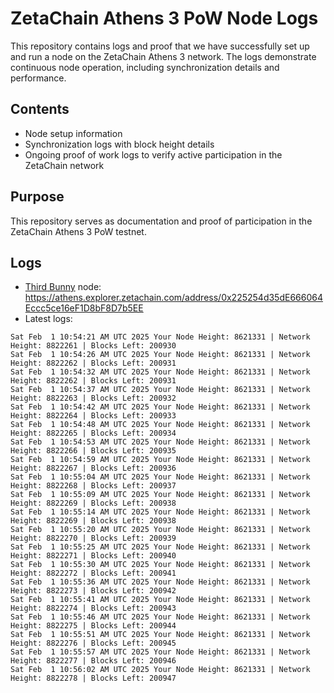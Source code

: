# ZetaChain Athens 3 PoW Node Logs
This repository contains logs and proof that we have successfully set up and run a node on the ZetaChain Athens 3 network. The logs demonstrate continuous node operation, including synchronization details and performance.

## Contents
- Node setup information
- Synchronization logs with block height details
- Ongoing proof of work logs to verify active participation in the ZetaChain network

## Purpose
This repository serves as documentation and proof of participation in the ZetaChain Athens 3 PoW testnet.

## Logs

- [Third Bunny](https://thirdbunny.xyz/) node: https://athens.explorer.zetachain.com/address/0x225254d35dE666064Eccc5ce16eF1D8bF8D7b5EE
- Latest logs:
```
Sat Feb  1 10:54:21 AM UTC 2025 Your Node Height: 8621331 | Network Height: 8822261 | Blocks Left: 200930
Sat Feb  1 10:54:26 AM UTC 2025 Your Node Height: 8621331 | Network Height: 8822262 | Blocks Left: 200931
Sat Feb  1 10:54:32 AM UTC 2025 Your Node Height: 8621331 | Network Height: 8822262 | Blocks Left: 200931
Sat Feb  1 10:54:37 AM UTC 2025 Your Node Height: 8621331 | Network Height: 8822263 | Blocks Left: 200932
Sat Feb  1 10:54:42 AM UTC 2025 Your Node Height: 8621331 | Network Height: 8822264 | Blocks Left: 200933
Sat Feb  1 10:54:48 AM UTC 2025 Your Node Height: 8621331 | Network Height: 8822265 | Blocks Left: 200934
Sat Feb  1 10:54:53 AM UTC 2025 Your Node Height: 8621331 | Network Height: 8822266 | Blocks Left: 200935
Sat Feb  1 10:54:59 AM UTC 2025 Your Node Height: 8621331 | Network Height: 8822267 | Blocks Left: 200936
Sat Feb  1 10:55:04 AM UTC 2025 Your Node Height: 8621331 | Network Height: 8822268 | Blocks Left: 200937
Sat Feb  1 10:55:09 AM UTC 2025 Your Node Height: 8621331 | Network Height: 8822269 | Blocks Left: 200938
Sat Feb  1 10:55:14 AM UTC 2025 Your Node Height: 8621331 | Network Height: 8822269 | Blocks Left: 200938
Sat Feb  1 10:55:20 AM UTC 2025 Your Node Height: 8621331 | Network Height: 8822270 | Blocks Left: 200939
Sat Feb  1 10:55:25 AM UTC 2025 Your Node Height: 8621331 | Network Height: 8822271 | Blocks Left: 200940
Sat Feb  1 10:55:30 AM UTC 2025 Your Node Height: 8621331 | Network Height: 8822272 | Blocks Left: 200941
Sat Feb  1 10:55:36 AM UTC 2025 Your Node Height: 8621331 | Network Height: 8822273 | Blocks Left: 200942
Sat Feb  1 10:55:41 AM UTC 2025 Your Node Height: 8621331 | Network Height: 8822274 | Blocks Left: 200943
Sat Feb  1 10:55:46 AM UTC 2025 Your Node Height: 8621331 | Network Height: 8822275 | Blocks Left: 200944
Sat Feb  1 10:55:51 AM UTC 2025 Your Node Height: 8621331 | Network Height: 8822276 | Blocks Left: 200945
Sat Feb  1 10:55:57 AM UTC 2025 Your Node Height: 8621331 | Network Height: 8822277 | Blocks Left: 200946
Sat Feb  1 10:56:02 AM UTC 2025 Your Node Height: 8621331 | Network Height: 8822278 | Blocks Left: 200947
```
